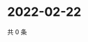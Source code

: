 # 2022-02-22

共 0 条

<!-- BEGIN WEIBO -->
<!-- 最后更新时间 Tue Feb 22 2022 00:12:43 GMT+0800 (China Standard Time) -->

<!-- END WEIBO -->
